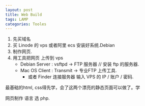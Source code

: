 ```yaml
---
layout: post
title: Web Build  
tags: LAMP
categories: Tooles
---
```


1. 先买域名 
2. 买 Linode 的 vps 或者阿里 ecs 安装好系统.Debian
3. 制作网页.
4. 用工具把网页 上传到 vps
	- Debian  Server :  vsftpd  → FTP 服务器
		// 安装 ftp 的服务器.
	- Mac OS  Client :  Transmit  → 专业FTP 上传工具.
		- 或者 Finder 连接服务器 输入 VPS 的 IP  / 账户 / 密码.

最基础的html, css得先学，会了这两个漂亮的静态页面可以做了。学

网页制作 
语言 选 php.
